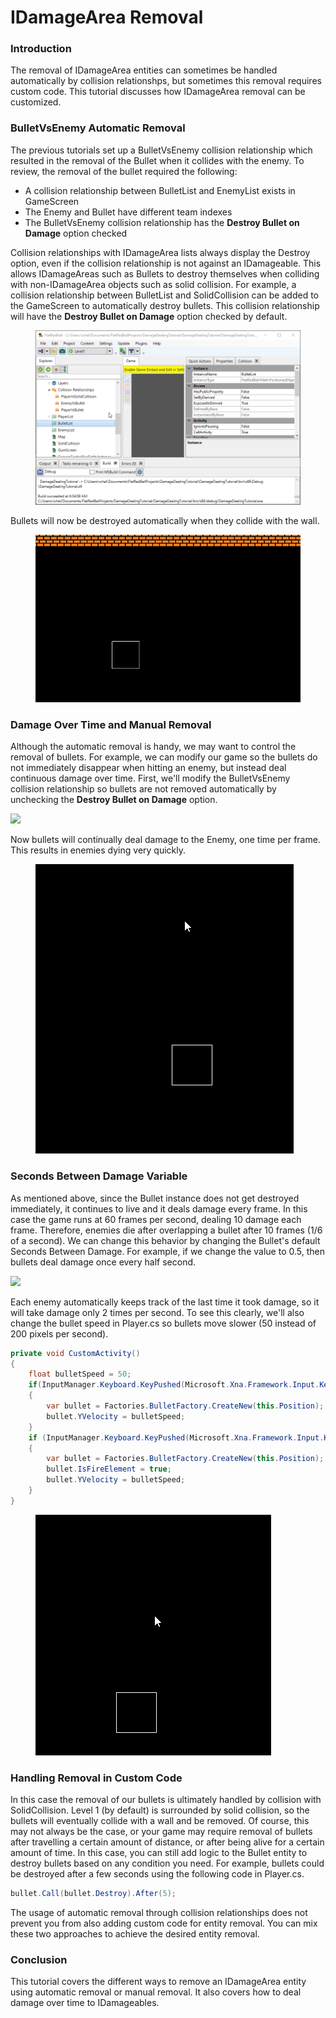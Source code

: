 # IDamageArea Removal

### Introduction

The removal of IDamageArea entities can sometimes be handled automatically by collision relationshps, but sometimes this removal requires custom code. This tutorial discusses how IDamageArea removal can be customized.

### BulletVsEnemy Automatic Removal

The previous tutorials set up a BulletVsEnemy collision relationship which resulted in the removal of the Bullet when it collides with the enemy. To review, the removal of the bullet required the following:

* A collision relationship between BulletList and EnemyList exists in GameScreen
* The Enemy and Bullet have different team indexes
* The BulletVsEnemy collision relationship has the **Destroy Bullet on Damage** option checked

Collision relationships with IDamageArea lists always display the Destroy option, even if the collision relationship is not against an IDamageable. This allows IDamageAreas such as Bullets to destroy themselves when colliding with non-IDamageArea objects such as solid collision. For example, a collision relationship between BulletList and SolidCollision can be added to the GameScreen to automatically destroy bullets. This collision relationship will have the **Destroy Bullet on Damage** option checked by default.

<figure><img src="../../media/2023-01-11_09-23-32.gif" alt=""><figcaption></figcaption></figure>

Bullets will now be destroyed automatically when they collide with the wall.

<figure><img src="../../media/2023-01-11_09-24-51.gif" alt=""><figcaption></figcaption></figure>

### Damage Over Time and Manual Removal

Although the automatic removal is handy, we may want to control the removal of bullets. For example, we can modify our game so the bullets do not immediately disappear when hitting an enemy, but instead deal continuous damage over time. First, we'll modify the BulletVsEnemy collision relationship so bullets are not removed automatically by unchecking the **Destroy Bullet on Damage** option.

![](../../media/2023-01-img\_63bee46fe1326.png)

Now bullets will continually deal damage to the Enemy, one time per frame. This results in enemies dying very quickly.

<figure><img src="../../media/2023-01-11_09-32-41.gif" alt=""><figcaption></figcaption></figure>

### Seconds Between Damage Variable

As mentioned above, since the Bullet instance does not get destroyed immediately, it continues to live and it deals damage every frame. In this case the game runs at 60 frames per second, dealing 10 damage each frame. Therefore, enemies die after overlapping a bullet after 10 frames (1/6 of a second). We can change this behavior by changing the Bullet's default Seconds Between Damage. For example, if we change the value to 0.5, then bullets deal damage once every half second.

![](../../media/2023-01-img\_63bee5c23f867.png)

Each enemy automatically keeps track of the last time it took damage, so it will take damage only 2 times per second. To see this clearly, we'll also change the bullet speed in Player.cs so bullets move slower (50 instead of 200 pixels per second).

```csharp
private void CustomActivity()
{
    float bulletSpeed = 50;
    if(InputManager.Keyboard.KeyPushed(Microsoft.Xna.Framework.Input.Keys.Space))
    {
        var bullet = Factories.BulletFactory.CreateNew(this.Position);
        bullet.YVelocity = bulletSpeed;
    }
    if (InputManager.Keyboard.KeyPushed(Microsoft.Xna.Framework.Input.Keys.LeftAlt))
    {
        var bullet = Factories.BulletFactory.CreateNew(this.Position);
        bullet.IsFireElement = true;
        bullet.YVelocity = bulletSpeed;
    }
}
```

<figure><img src="../../media/2023-01-11_09-42-04.gif" alt=""><figcaption></figcaption></figure>

### Handling Removal in Custom Code

In this case the removal of our bullets is ultimately handled by collision with SolidCollision. Level 1 (by default) is surrounded by solid collision, so the bullets will eventually collide with a wall and be removed. Of course, this may not always be the case, or your game may require removal of bullets after travelling a certain amount of distance, or after being alive for a certain amount of time. In this case, you can still add logic to the Bullet entity to destroy bullets based on any condition you need. For example, bullets could be destroyed after a few seconds using the following code in Player.cs.

```csharp
bullet.Call(bullet.Destroy).After(5);
```

The usage of automatic removal through collision relationships does not prevent you from also adding custom code for entity removal. You can mix these two approaches to achieve the desired entity removal.

### Conclusion

This tutorial covers the different ways to remove an IDamageArea entity using automatic removal or manual removal. It also covers how to deal damage over time to IDamageables.
